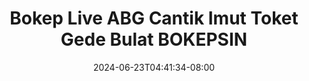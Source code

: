 --- 
title: "Bokep Live ABG Cantik Imut Toket Gede Bulat  BOKEPSIN"
description: "video bokeh Bokep Live ABG Cantik Imut Toket Gede Bulat  BOKEPSIN telegram full  "
date: 2024-06-23T04:41:34-08:00
file_code: "yjrqlrw58bcl"
draft: false
cover: "qr1763t5nn1y13hc.jpg"
tags: ["Bokep", "Live", "ABG", "Cantik", "Imut", "Toket", "Gede", "Bulat", "BOKEPSIN", "bokep-indo", "bokep-viral", "bokep-ig"]
length: 1884
fld_id: "1392228"
foldername: "abgcantik.1"
categories: ["abgcantik.1"]
views: 50
---
